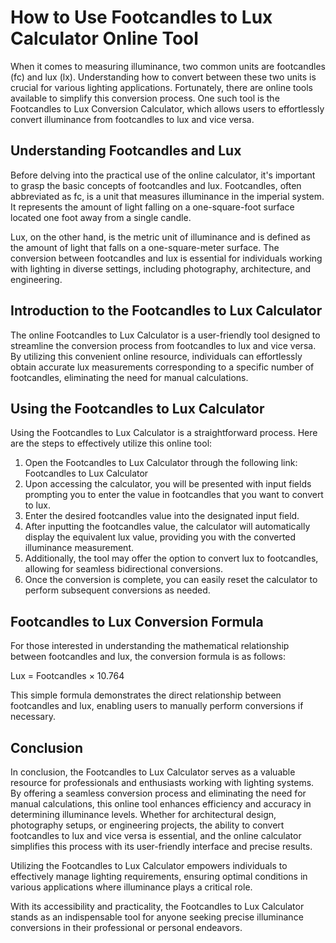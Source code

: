 How to Use Footcandles to Lux Calculator Online Tool
====================================================

When it comes to measuring illuminance, two common units are footcandles (fc) and lux (lx). Understanding how to convert between these two units is crucial for various lighting applications. Fortunately, there are online tools available to simplify this conversion process. One such tool is the Footcandles to Lux Conversion Calculator, which allows users to effortlessly convert illuminance from footcandles to lux and vice versa.

Understanding Footcandles and Lux
---------------------------------

Before delving into the practical use of the online calculator, it's important to grasp the basic concepts of footcandles and lux. Footcandles, often abbreviated as fc, is a unit that measures illuminance in the imperial system. It represents the amount of light falling on a one-square-foot surface located one foot away from a single candle.

Lux, on the other hand, is the metric unit of illuminance and is defined as the amount of light that falls on a one-square-meter surface. The conversion between footcandles and lux is essential for individuals working with lighting in diverse settings, including photography, architecture, and engineering.

Introduction to the Footcandles to Lux Calculator
-------------------------------------------------

The online Footcandles to Lux Calculator is a user-friendly tool designed to streamline the conversion process from footcandles to lux and vice versa. By utilizing this convenient online resource, individuals can effortlessly obtain accurate lux measurements corresponding to a specific number of footcandles, eliminating the need for manual calculations.

Using the Footcandles to Lux Calculator
---------------------------------------

Using the Footcandles to Lux Calculator is a straightforward process. Here are the steps to effectively utilize this online tool:

1. Open the Footcandles to Lux Calculator through the following link: Footcandles to Lux Calculator
2. Upon accessing the calculator, you will be presented with input fields prompting you to enter the value in footcandles that you want to convert to lux.
3. Enter the desired footcandles value into the designated input field.
4. After inputting the footcandles value, the calculator will automatically display the equivalent lux value, providing you with the converted illuminance measurement.
5. Additionally, the tool may offer the option to convert lux to footcandles, allowing for seamless bidirectional conversions.
6. Once the conversion is complete, you can easily reset the calculator to perform subsequent conversions as needed.

Footcandles to Lux Conversion Formula
-------------------------------------

For those interested in understanding the mathematical relationship between footcandles and lux, the conversion formula is as follows:

Lux = Footcandles × 10.764

This simple formula demonstrates the direct relationship between footcandles and lux, enabling users to manually perform conversions if necessary.

Conclusion
----------

In conclusion, the Footcandles to Lux Calculator serves as a valuable resource for professionals and enthusiasts working with lighting systems. By offering a seamless conversion process and eliminating the need for manual calculations, this online tool enhances efficiency and accuracy in determining illuminance levels. Whether for architectural design, photography setups, or engineering projects, the ability to convert footcandles to lux and vice versa is essential, and the online calculator simplifies this process with its user-friendly interface and precise results.

Utilizing the Footcandles to Lux Calculator empowers individuals to effectively manage lighting requirements, ensuring optimal conditions in various applications where illuminance plays a critical role.

With its accessibility and practicality, the Footcandles to Lux Calculator stands as an indispensable tool for anyone seeking precise illuminance conversions in their professional or personal endeavors.